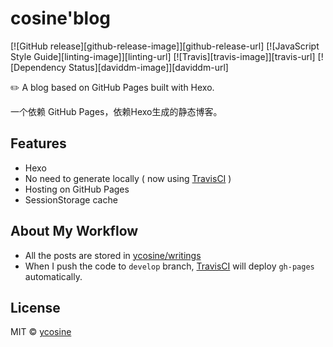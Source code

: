 # cosine'blog

[![GitHub release][github-release-image]][github-release-url]
[![JavaScript Style Guide][linting-image]][linting-url]
[![Travis][travis-image]][travis-url]
[![Dependency Status][daviddm-image]][daviddm-url]

✏️ A blog based on GitHub Pages built with Hexo.

一个依赖 GitHub Pages，依赖Hexo生成的静态博客。


## Features

- Hexo
- No need to generate locally ( now using [TravisCI](https://travis-ci.org) )
- Hosting on GitHub Pages
- SessionStorage cache


## About My Workflow
- All the posts are stored in [ycosine/writings](https://github.com/ycosine/writings)
- When I push the code to `develop` branch, [TravisCI](.travis.yml) will deploy `gh-pages` automatically.

## License

MIT © [ycosine](https://github.com/ycosine)

